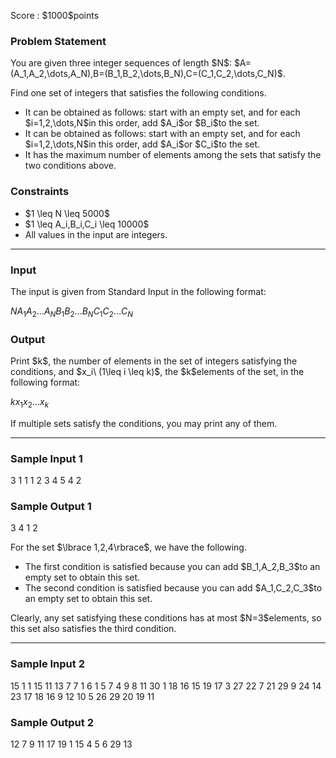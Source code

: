 
<div>

<span>

<span>

<p>
Score : $1000$points
</p>

<div>

<section>

### **Problem Statement**

<p>
You are given three integer sequences of length $N$: $A=(A_1,A_2,\dots,A_N),B=(B_1,B_2,\dots,B_N),C=(C_1,C_2,\dots,C_N)$.
</p>

<p>
Find one set of integers that satisfies the following conditions.
</p>

<ul>

<li>
It can be obtained as follows: start with an empty set, and for each $i=1,2,\dots,N$in this order, add $A_i$or $B_i$to the set.
</li>

<li>
It can be obtained as follows: start with an empty set, and for each $i=1,2,\dots,N$in this order, add $A_i$or $C_i$to the set.
</li>

<li>
It has the maximum number of elements among the sets that satisfy the two conditions above.
</li>

</ul>

</section>

</div>

<div>

<section>

### **Constraints**

<ul>

<li>
$1 \leq N \leq 5000$
</li>

<li>
$1 \leq A_i,B_i,C_i \leq 10000$
</li>

<li>
All values in the input are integers.
</li>

</ul>

</section>

</div>

---

<div>

<div>

<section>

### **Input**

<p>
The input is given from Standard Input in the following format:
</p>

<div>

$N$$A_1$$A_2$$\dots$$A_N$$B_1$$B_2$$\dots$$B_N$$C_1$$C_2$$\dots$$C_N$
</div>

</section>

</div>

<div>

<section>

### **Output**

<p>
Print $k$, the number of elements in the set of integers satisfying the conditions, and $x_i\ (1\leq i \leq k)$, the $k$elements of the set, in the following format:  
</p>

<div>

$k$$x_1$$x_2$$\dots$$x_k$
</div>

<p>
If multiple sets satisfy the conditions, you may print any of them.
</p>

</section>

</div>

</div>

---

<div>

<section>

### **Sample Input 1**

<div>

3
1 1 1
2 3 4
5 4 2

</div>

</section>

</div>

<div>

<section>

### **Sample Output 1**

<div>

3
4 1 2

</div>

<p>
For the set $\lbrace 1,2,4\rbrace$, we have the following.
</p>

<ul>

<li>
The first condition is satisfied because you can add $B_1,A_2,B_3$to an empty set to obtain this set.
</li>

<li>
The second condition is satisfied because you can add $A_1,C_2,C_3$to an empty set to obtain this set.
</li>

</ul>

<p>
Clearly, any set satisfying these conditions has at most $N=3$elements, so this set also satisfies the third condition.
</p>

</section>

</div>

---

<div>

<section>

### **Sample Input 2**

<div>

15
1 1 15 11 13 7 7 1 6 1 5 7 4 9 8
11 30 1 18 16 15 19 17 3 27 22 7 21 29 9
24 14 23 17 18 16 9 12 10 5 26 29 20 19 11

</div>

</section>

</div>

<div>

<section>

### **Sample Output 2**

<div>

12
7 9 11 17 19 1 15 4 5 6 29 13

</div>

</section>

</div>

</span>

</span>

</div>

